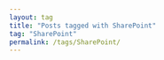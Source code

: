 ```yaml
---
layout: tag
title: "Posts tagged with SharePoint"
tag: "SharePoint"
permalink: /tags/SharePoint/
---
```

